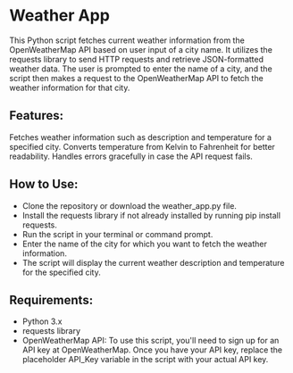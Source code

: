 # Weather App
This Python script fetches current weather information from the OpenWeatherMap API based on user input of a city name. It utilizes the requests library to send HTTP requests and retrieve JSON-formatted weather data. The user is prompted to enter the name of a city, and the script then makes a request to the OpenWeatherMap API to fetch the weather information for that city.

## Features:
Fetches weather information such as description and temperature for a specified city.
Converts temperature from Kelvin to Fahrenheit for better readability.
Handles errors gracefully in case the API request fails.
## How to Use:
- Clone the repository or download the weather_app.py file.
- Install the requests library if not already installed by running pip install requests.
- Run the script in your terminal or command prompt.
- Enter the name of the city for which you want to fetch the weather information.
- The script will display the current weather description and temperature for the specified city.
## Requirements:
- Python 3.x
- requests library
- OpenWeatherMap API:
To use this script, you'll need to sign up for an API key at OpenWeatherMap. Once you have your API key, replace the placeholder API_Key variable in the script with your actual API key.
